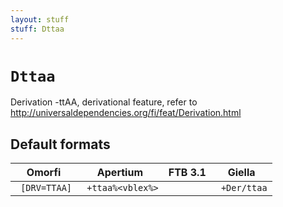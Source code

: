 ```yaml
---
layout: stuff
stuff: Dttaa
---
```

# ` Dttaa `

Derivation -ttAA, derivational feature, refer to http://universaldependencies.org/fi/feat/Derivation.html

## Default formats
| Omorfi | Apertium | FTB 3.1 | Giella |
|:------:|:--------:|:-------:|:------:|
| ` [DRV=TTAA]` | ` +ttaa%<vblex%>` | ` ` | ` +Der/ttaa`  |
